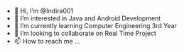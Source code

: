 - 👋 Hi, I’m @Indira001
- 👀 I’m interested in Java and Android Development
- 🌱 I’m currently learning Computer Engineering 3rd Year
- 💞️ I’m looking to collaborate on Real Time Project
- 📫 How to reach me ...

<!---
Indira001/Indira001 is a ✨ special ✨ repository because its `README.md` (this file) appears on your GitHub profile.
You can click the Preview link to take a look at your changes.
--->
